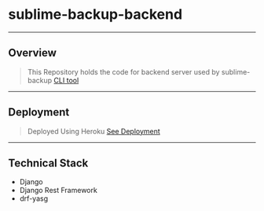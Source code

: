 # sublime-backup-backend
----
## Overview

> This Repository holds the code for backend server used by sublime-backup [CLI tool](https://github.com/nishantwrp/sublime-backup-cli)

----
## Deployment
> Deployed Using Heroku [See Deployment](https://sublime-backup.herokuapp.com/)

---
## Technical Stack
- Django
- Django Rest Framework
- drf-yasg 

